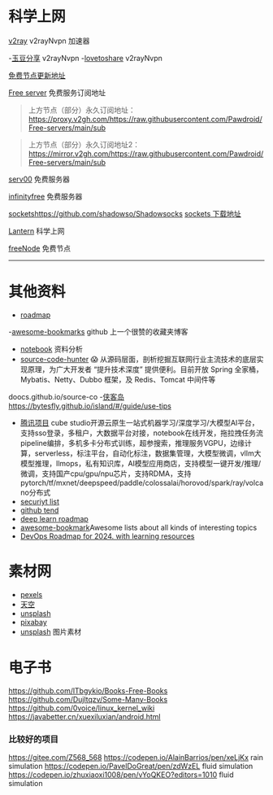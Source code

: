 # 科学上网
[v2ray](https://github.com/githubvpn007/v2rayNvpn) v2rayNvpn 加速器

-[玉豆分享](https://www.yudou66.com/2024/09/20240920211-1080p4k-v2rayclash-vpn.html) v2rayNvpn
-[lovetoshare](https://lovetoshare.top/archives/5.html) v2rayNvpn


[免费节点更新地址](https://github.com/Barabama/FreeNodes?tab=readme-ov-file) 




[Free server](https://github.com/Pawdroid/Free-servers) 免费服务订阅地址

>上方节点（部分）永久订阅地址：https://proxy.v2gh.com/https://raw.githubusercontent.com/Pawdroid/Free-servers/main/sub

>上方节点（部分）永久订阅地址2：https://mirror.v2gh.com/https://raw.githubusercontent.com/Pawdroid/Free-servers/main/sub

[serv00](https://www.serv00.com/offer) 免费服务器

[infinityfree](https://dash.infinityfree.com/accounts/if0_37076589/) 免费服务器

[sockets](https://github.com/shadowso/Shadowsocks)https://github.com/shadowso/Shadowsocks
[sockets 下载地址](https://rixiacloud.github.io/blog/downloads.html)

[Lantern](https://github.com/getlantern/download) 科学上网

[freeNode](https://www.gaofumei.net/) 免费节点

---

# 其他资料
- [roadmap](https://roadmap.sh/ai/explore)

-[awesome-bookmarks](https://panjiachen.github.io/awesome-bookmarks/repository/#%E5%89%8D%E7%AB%AF%E5%B8%B8%E7%94%A8)  github 上一个很赞的收藏夹博客
- [notebook](https://notebook.js.org/#/README) 资料分析
- [source-code-hunter](https://github.com/doocs/source-code-hunter) 😱 从源码层面，剖析挖掘互联网行业主流技术的底层实现原理，为广大开发者 “提升技术深度” 提供便利。目前开放 Spring 全家桶，Mybatis、Netty、Dubbo 框架，及 Redis、Tomcat 中间件等

doocs.github.io/source-co
-[侠客岛](https://bytesfly.github.io/island/#/guide/use-tips)https://bytesfly.github.io/island/#/guide/use-tips

- [腾讯项目](https://github.com/tencentmusic/cube-studio) cube studio开源云原生一站式机器学习/深度学习/大模型AI平台，支持sso登录，多租户，大数据平台对接，notebook在线开发，拖拉拽任务流pipeline编排，多机多卡分布式训练，超参搜索，推理服务VGPU，边缘计算，serverless，标注平台，自动化标注，数据集管理，大模型微调，vllm大模型推理，llmops，私有知识库，AI模型应用商店，支持模型一键开发/推理/微调，支持国产cpu/gpu/npu芯片，支持RDMA，支持pytorch/tf/mxnet/deepspeed/paddle/colossalai/horovod/spark/ray/volcano分布式
- [securiyt list](https://security-list.js.org/#/README)
- [github tend](https://github.com/trending?since=monthly)
- [deep learn roadmap](https://github.com/floodsung/Deep-Learning-Papers-Reading-Roadmap)
- [awesome-bookmark](https://github.com/sindresorhus/awesome)Awesome lists about all kinds of interesting topics
- [DevOps Roadmap for 2024. with learning resources](https://github.com/milanm/DevOps-Roadmap?tab=readme-ov-file#3-learn-linux--scripting)

# 素材网
- [pexels](https://www.pexels.com/zh-CN/license/)
- [天空](https://pixabay.com/zh/images/search/%E5%A4%A9%E7%A9%BA%E8%83%8C%E6%99%AF/)
- [unsplash](https://unsplash.com/)
- [pixabay](https://pixabay.com/)
- [unsplash](https://unsplash.com/) 图片素材


# 电子书
https://github.com/lTbgykio/Books-Free-Books
https://github.com/Dujltqzv/Some-Many-Books
https://github.com/0voice/linux_kernel_wiki
https://javabetter.cn/xuexiluxian/android.html


### 比较好的项目
https://gitee.com/Z568_568
https://codepen.io/AlainBarrios/pen/xeLjKx   rain simulation
https://codepen.io/PavelDoGreat/pen/zdWzEL  fluid simulation
https://codepen.io/zhuxiaoxi1008/pen/vYoQKEO?editors=1010  fluid simulation










